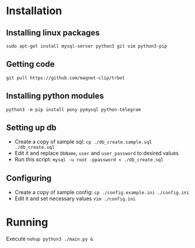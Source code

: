 # Installation

## Installing linux packages 

`sudo apt-get install mysql-server python3 git vim python3-pip`

## Getting code
`git pull https://github.com/magnet-clip/trbot`

## Installing python modules
`python3 -m pip install pony pymysql python-telegram`

## Setting up db

 * Create a copy of sample sql: `cp ./db_create.sample.sql ./db_create.sql`
 * Edit it and replace `DbName`, `user` and `user_password` to desired values
 * Run this script: `mysql -u root -ppassword < ./db_create.sql`
 
## Configuring
 * Create a copy of sample config: `cp ./config.example.ini ./config.ini`
 * Edit it and set necessary values `vim ./config.ini`


# Running
Execute `nohup python3 ./main.py &`

